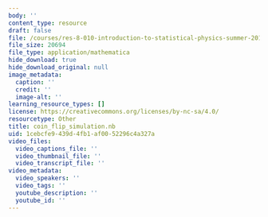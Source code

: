 ```yaml
---
body: ''
content_type: resource
draft: false
file: /courses/res-8-010-introduction-to-statistical-physics-summer-2018/coin_flip_simulation.nb
file_size: 20694
file_type: application/mathematica
hide_download: true
hide_download_original: null
image_metadata:
  caption: ''
  credit: ''
  image-alt: ''
learning_resource_types: []
license: https://creativecommons.org/licenses/by-nc-sa/4.0/
resourcetype: Other
title: coin_flip_simulation.nb
uid: 1cebcfe9-439d-4fb1-af00-52296c4a327a
video_files:
  video_captions_file: ''
  video_thumbnail_file: ''
  video_transcript_file: ''
video_metadata:
  video_speakers: ''
  video_tags: ''
  youtube_description: ''
  youtube_id: ''
---
```

